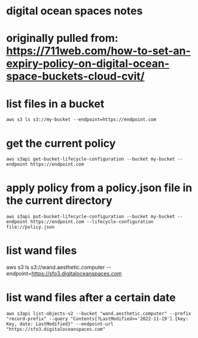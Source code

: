 # digital ocean spaces notes
# originally pulled from: https://711web.com/how-to-set-an-expiry-policy-on-digital-ocean-space-buckets-cloud-cvit/

# list files in a bucket
`aws s3 ls s3://my-bucket --endpoint=https://endpoint.com`

# get the current policy
`aws s3api get-bucket-lifecycle-configuration --bucket my-bucket --endpoint https://endpoint.com`

# apply policy from a policy.json file in the current directory
`aws s3api put-bucket-lifecycle-configuration --bucket my-bucket --endpoint https://endpoint.com --lifecycle-configuration file://policy.json`

# list wand files
aws s3 ls s3://wand.aesthetic.computer --endpoint=https://sfo3.digitaloceanspaces.com  

# list wand files after a certain date
`aws s3api list-objects-v2 --bucket "wand.aesthetic.computer" --prefix "record-prefix" --query "Contents[?LastModified>='2022-11-19'].{key: Key, date: LastModified}" --endpoint-url "https://sfo3.digitaloceanspaces.com"`
